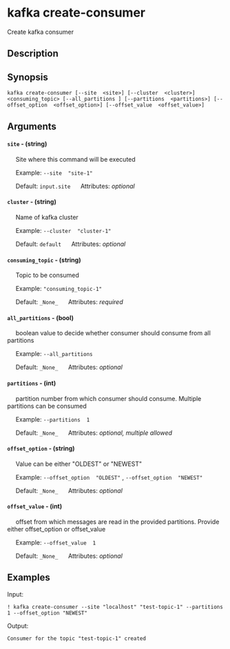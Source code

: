 # kafka create-consumer

Create kafka consumer

## Description



## Synopsis

`kafka create-consumer [--site  <site>] [--cluster  <cluster>] <consuming_topic> [--all_partitions ] [--partitions  <partitions>] [--offset_option  <offset_option>] [--offset_value  <offset_value>]`

## Arguments


#### `site` - (string)

&nbsp;&nbsp;&nbsp;&nbsp; Site where this command will be executed  

&nbsp;&nbsp;&nbsp;&nbsp; Example:  `--site  "site-1"`

&nbsp;&nbsp;&nbsp;&nbsp; Default: `input.site`
&nbsp;&nbsp;&nbsp;&nbsp; Attributes: _optional_  


#### `cluster` - (string)

&nbsp;&nbsp;&nbsp;&nbsp; Name of kafka cluster  

&nbsp;&nbsp;&nbsp;&nbsp; Example:  `--cluster  "cluster-1"`

&nbsp;&nbsp;&nbsp;&nbsp; Default: `default`
&nbsp;&nbsp;&nbsp;&nbsp; Attributes: _optional_  


#### `consuming_topic` - (string)

&nbsp;&nbsp;&nbsp;&nbsp; Topic to be consumed  

&nbsp;&nbsp;&nbsp;&nbsp; Example:  `"consuming_topic-1"`

&nbsp;&nbsp;&nbsp;&nbsp; Default: `_None_`
&nbsp;&nbsp;&nbsp;&nbsp; Attributes: _required_  


#### `all_partitions` - (bool)

&nbsp;&nbsp;&nbsp;&nbsp; boolean value to decide whether consumer should consume from all partitions  

&nbsp;&nbsp;&nbsp;&nbsp; Example:  `--all_partitions  `

&nbsp;&nbsp;&nbsp;&nbsp; Default: `_None_`
&nbsp;&nbsp;&nbsp;&nbsp; Attributes: _optional_  


#### `partitions` - (int)

&nbsp;&nbsp;&nbsp;&nbsp; partition number from which consumer should consume. Multiple partitions can be consumed  

&nbsp;&nbsp;&nbsp;&nbsp; Example:  `--partitions  1`

&nbsp;&nbsp;&nbsp;&nbsp; Default: `_None_`
&nbsp;&nbsp;&nbsp;&nbsp; Attributes: _optional, multiple allowed_  


#### `offset_option` - (string)

&nbsp;&nbsp;&nbsp;&nbsp; Value can be either "OLDEST" or "NEWEST"  

&nbsp;&nbsp;&nbsp;&nbsp; Example:  `--offset_option  "OLDEST"`
 ,  `--offset_option  "NEWEST"`

&nbsp;&nbsp;&nbsp;&nbsp; Default: `_None_`
&nbsp;&nbsp;&nbsp;&nbsp; Attributes: _optional_  


#### `offset_value` - (int)

&nbsp;&nbsp;&nbsp;&nbsp; offset from which messages are read in the provided partitions. Provide either offset_option or offset_value  

&nbsp;&nbsp;&nbsp;&nbsp; Example:  `--offset_value  1`

&nbsp;&nbsp;&nbsp;&nbsp; Default: `_None_`
&nbsp;&nbsp;&nbsp;&nbsp; Attributes: _optional_  



## Examples

Input: 
```
! kafka create-consumer --site "localhost" "test-topic-1" --partitions 1 --offset_option "NEWEST"
```
Output: 
```
Consumer for the topic "test-topic-1" created
```

